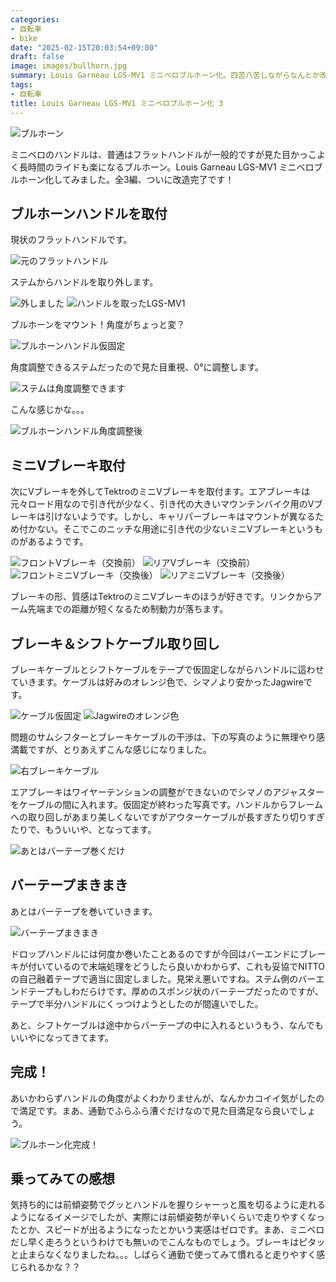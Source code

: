 ```yaml
---
categories:
- 自転車
- bike
date: "2025-02-15T20:03:54+09:00"
draft: false
image: images/bullhorn.jpg
summary: Louis Garneau LGS-MV1 ミニベロブルホーン化。四苦八苦しながらなんとか改造完了しました！
tags:
- 自転車
title: Louis Garneau LGS-MV1 ミニベロブルホーン化 3
---
```


![ブルホーン](./images/bullhorn.jpg)

ミニベロのハンドルは、普通はフラットハンドルが一般的ですが見た目かっこよく長時間のライドも楽になるブルホーン。Louis
Garneau LGS-MV1
ミニベロブルホーン化してみました。全3編、ついに改造完了です！

## ブルホーンハンドルを取付

現状のフラットハンドルです。

![元のフラットハンドル](./images/IMG_4364.JPG)

ステムからハンドルを取り外します。

![外しました](./images/IMG_4365.JPG)
![ハンドルを取ったLGS-MV1](./images/IMG_4366.JPG)

ブルホーンをマウント！角度がちょっと変？

![ブルホーンハンドル仮固定](./images/IMG_4368.JPG)

角度調整できるステムだったので見た目重視、0°に調整します。

![ステムは角度調整できます](./images/IMG_4367.JPG)

こんな感じかな。。。

![ブルホーンハンドル角度調整後](./images/IMG_4369.JPG)

## ミニVブレーキ取付

次にVブレーキを外してTektroのミニVブレーキを取付ます。エアブレーキは元々ロード用なので引き代が少なく、引き代の大きいマウンテンバイク用のVブレーキは引けないようです。しかし、キャリパーブレーキはマウントが異なるため付かない。そこでこのニッチな用途に引き代の少ないミニVブレーキというものがあるようです。

![フロントVブレーキ（交換前）](./images/IMG_4370.JPG)
![リアVブレーキ（交換前）](./images/IMG_4371.JPG)
![フロントミニVブレーキ（交換後）](./images/IMG_4378.JPG)
![リアミニVブレーキ（交換後）](./images/IMG_4377.JPG)

ブレーキの形、質感はTektroのミニVブレーキのほうが好きです。リンクからアーム先端までの距離が短くなるため制動力が落ちます。

## ブレーキ＆シフトケーブル取り回し

ブレーキケーブルとシフトケーブルをテープで仮固定しながらハンドルに這わせていきます。ケーブルは好みのオレンジ色で、シマノより安かったJagwireです。

![ケーブル仮固定](./images/IMG_4374.JPG)
![Jagwireのオレンジ色](./images/IMG_4372.JPG)

問題のサムシフターとブレーキケーブルの干渉は、下の写真のように無理やり感満載ですが、とりあえずこんな感じになりました。

![右ブレーキケーブル](./images/IMG_4375.JPG)

エアブレーキはワイヤーテンションの調整ができないのでシマノのアジャスターをケーブルの間に入れます。仮固定が終わった写真です。ハンドルからフレームへの取り回しがあまり美しくないですがアウターケーブルが長すぎたり切りすぎたりで、もういいや、となってます。

![あとはバーテープ巻くだけ](./images/IMG_4376.JPG)

## バーテープまきまき

あとはバーテープを巻いていきます。

![バーテープまきまき](./images/IMG_4379.JPG)

ドロップハンドルには何度か巻いたことあるのですが今回はバーエンドにブレーキが付いているので末端処理をどうしたら良いかわからず、これも妥協でNITTOの自己融着テープで適当に固定しました。見栄え悪いですね。ステム側のバーエンドテープもしわだらけです。厚めのスポンジ状のバーテープだったのですが、テープで半分ハンドルにくっつけようとしたのが間違いでした。

あと、シフトケーブルは途中からバーテープの中に入れるというもう、なんでもいいやになってきてます。

## 完成！

あいかわらずハンドルの角度がよくわかりませんが、なんかカコイイ気がしたので満足です。まあ、通勤でふらふら漕ぐだけなので見た目満足なら良いでしょう。

![ブルホーン化完成！](./images/IMG_4380.JPG)

## 乗ってみての感想

気持ち的には前傾姿勢でグッとハンドルを握りシャーっと風を切るように走れるようになるイメージでしたが、実際には前傾姿勢が辛いくらいで走りやすくなったとか、スピードが出るようになったとかいう実感はゼロです。まあ、ミニベロだし早く走ろうというわけでも無いのでこんなものでしょう。ブレーキはピタッと止まらなくなりましたね。。。しばらく通勤で使ってみて慣れると走りやすく感じられるかな？？
